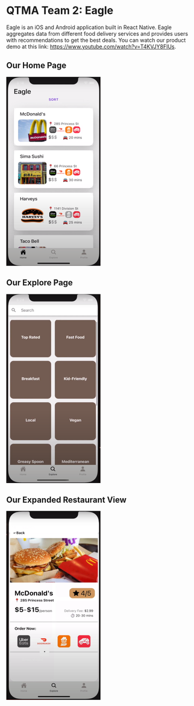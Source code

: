 # QTMA Team 2: Eagle

Eagle is an iOS and Android application built in React Native. Eagle aggregates data from different food delivery services and provides users with recommendations to get the best deals. You can watch our product demo at this link: https://www.youtube.com/watch?v=T4KVJY8FIUs. 

## Our Home Page
<img src="https://github.com/amandhaliwal88/QTMA-team2/blob/master/home.jpg" width="250" height="500" />


## Our Explore Page
<img src="https://github.com/amandhaliwal88/QTMA-team2/blob/master/explore.jpg" width="250" height="500" />


## Our Expanded Restaurant View
<img src="https://github.com/amandhaliwal88/QTMA-team2/blob/master/expanded_view.jpg" width="250" height="500" />





